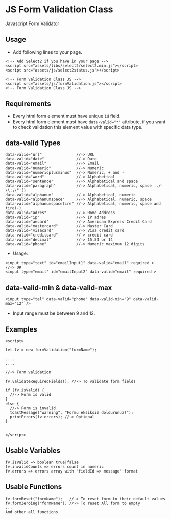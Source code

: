 # JS Form Validation Class
Javascript Form Validator

## Usage
* Add following lines to your page.
```
<!-- Add Select2 if you have in your page -->
<script src="assets/libs/select2/select2.min.js"></script>
<script src="assets/js/select2status.js"></script>
    
<!-- Form Validation Class JS -->
<script src="assets/js/formValidation.js"></script>
<!-- Form Validation Class JS -->
```

## Requirements
* Every html form element must have unique `id` field.
* Every html form element must have `data-valid="*"` attribute, if you want to check validation this element value with specific data type.


## data-valid Types
```
data-valid="url"               //-> URL
data-valid="date"              //-> Date
data-valid="email"             //-> Email
data-valid="numeric"           //-> Numeric
data-valid="numericplusminus"  //-> Numeric, + and -
data-valid="word"              //-> Alphabetical
data-valid="sentence"          //-> Alphabetical and space
data-valid="paragraph"         //-> Alphabetical, numeric, space .,/-\\:;\"'()
data-valid="alphanum"          //-> Alphabetical, numeric
data-valid="alphanumspace"     //-> Alphabetical, numeric, space
data-valid="alphanumspacetire" //-> Alphabetical, numeric, space and tire(-)
data-valid="adres"             //-> Home Address
data-valid="ip"                //-> IP adres
data-valid="aecard"            //-> American Express Credit Card
data-valid="mastercard"        //-> Master Card
data-valid="visacard"          //-> Visa credit card
data-valid="creditcard"        //-> credit card
data-valid="decimal"           //-> 15.54 or 14
data-valid="phone"             //-> Numeric maximum 12 digits
```
* Usage:
```
<input type="text" id="emailInput1" data-valid="email" required >
//-> OR
<input type="email" id="emailInput2" data-valid="email" required >
```


## data-valid-min & data-valid-max
```
<input type="tel" data-valid="phone" data-valid-min="9" data-valid-max="12" />
```
* Input range must be between 9 and 12.



## Examples
```
<script>

let fv = new formValidation("formName");

....
....

//-> Form validation

fv.validateRequiredFields(); //-> To validate form fields

if (fv.isValid) {
  //-> Form is valid
}
else {
  //-> Form is invalid
  toastMessage("warning", "Formu eksiksiz doldurunuz!");
  printErrors(fv.errors); //-> Optional
}


</script>
```

## Usable Variables
```
fv.isValid => boolean true|false
fv.invalidCounts => errors count in numeric
fv.errors => errors array with "fieldId => message" format
```


## Usable Functions
```
fv.formReset("formName");   //-> To reset form to their default values
fv.formZeroing("formName"); //-> To reset All form to empty
...
And other all functions
```

